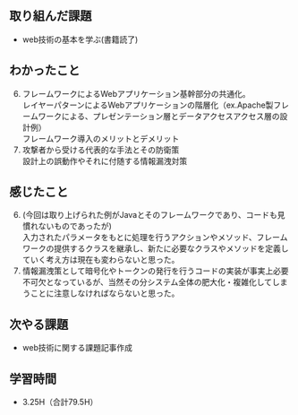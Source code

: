 ## 取り組んだ課題
- web技術の基本を学ぶ(書籍読了)
## わかったこと
6. フレームワークによるWebアプリケーション基幹部分の共通化。  
レイヤーパターンによるWebアプリケーションの階層化（ex.Apache製フレームワークによる、プレゼンテーション層とデータアクセスアクセス層の設計例）  
フレームワーク導入のメリットとデメリット  
7. 攻撃者から受ける代表的な手法とその防衛策  
設計上の誤動作やそれに付随する情報漏洩対策
## 感じたこと
6. (今回は取り上げられた例がJavaとそのフレームワークであり、コードも見慣れないものであったが)　  
入力されたパラメータをもとに処理を行うアクションやメソッド、フレームワークの提供するクラスを継承し、新たに必要なクラスやメソッドを定義していく考え方は現在も変わらないと思った。
7. 情報漏洩策として暗号化やトークンの発行を行うコードの実装が事実上必要不可欠となっているが、当然その分システム全体の肥大化・複雑化してしまうことに注意しなければならないと思った。
## 次やる課題
- web技術に関する課題記事作成
## 学習時間
- 3.25H（合計79.5H）